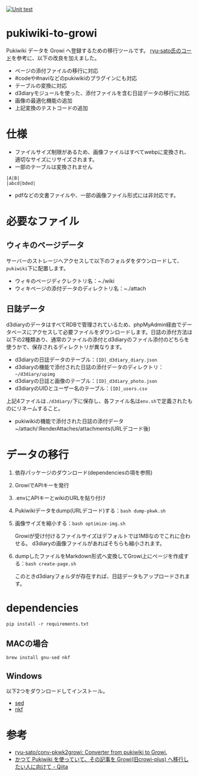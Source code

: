 [![Unit test](https://github.com/toack-dev/pukiwiki-to-growi/actions/workflows/test.yml/badge.svg)](https://github.com/toack-dev/pukiwiki-to-growi/actions/workflows/test.yml)

# pukiwiki-to-growi

Pukiwiki データを Growi へ登録するための移行ツールです。
[ryu-sato氏のコード](https://github.com/ryu-sato/conv-pkwk2growi)を参考に、以下の改良を加えました。

- ページの添付ファイルの移行に対応
- #codeや#naviなどのpukiwikiのプラグインにも対応
- テーブルの変換に対応
- d3diaryモジュールを使った、添付ファイルを含む日誌データの移行に対応
- 画像の最適化機能の追加
- 上記変換のテストコードの追加

# 仕様

- ファイルサイズ制限があるため、画像ファイルはすべてwebpに変換され、適切なサイズにリサイズされます。
- 一部のテーブルは変換されません

```
|A|B|
|abcd|bded|
```

- pdfなどの文書ファイルや、一部の画像ファイル形式には非対応です。

# 必要なファイル

## ウィキのページデータ

サーバーのストレージへアクセスして以下のフォルダをダウンロードして、`pukiwiki`下に配置します。

- ウィキのページディクレクトリ名：~./wiki
- ウィキページの添付データのディレクトリ名：~./attach

## 日誌データ

d3diaryのデータはすべてRDBで管理されているため、phpMyAdmin経由でデータベースにアクセスして必要ファイルをダウンロードします。日誌の添付方法は以下の2種類あり、通常のファイルの添付とd3diaryのファイル添付のどちらを使うかで、保存されるディレクトリが異なります。

- d3diaryの日誌データのテーブル：`[ID]_d3diary_diary.json`
- d3diaryの機能で添付された日誌の添付データのディレクトリ：`~/d3diary/upimg`
- d3diaryの日誌と画像のテーブル：`[ID]_d3diary_photo.json`
- d3diaryのUIDとユーザー名のテーブル：`[ID]_users.csv`

上記4ファイルは`./d3diary/`下に保存し、各ファイル名は`env.sh`で定義されたものにリネームすること。

- pukiwikiの機能で添付された日誌の添付データ
~/attach/:RenderAttaches/attachments(URLデコード後)

# データの移行

1. 依存パッケージのダウンロード(dependenciesの項を参照)
2. GrowiでAPIキーを発行
3. .envにAPIキーとwikiのURLを貼り付け
4. Pukiwikiデータをdump(URLデコード)する：`bash dump-pkwk.sh`
5. 画像サイズを縮小する：`bash optimize-img.sh`

    Growiが受け付けるファイルサイズはデフォルトでは1MBなのでこれに合わせる。
    d3diaryの画像ファイルがあればそちらも縮小されます。
6. dumpしたファイルをMarkdown形式へ変換してGrowi上にページを作成する：`bash create-page.sh`

    このときd3diaryフォルダが存在すれば、日誌データもアップロードされます。

# dependencies

`pip install -r requirements.txt`

## MACの場合

`brew install gnu-sed nkf`

## Windows

以下2つをダウンロードしてインストール。

- [sed](https://sourceforge.net/projects/gnuwin32/files/sed/4.2.1/?sort=filename&sortdir=asc)
- [nkf](https://www.vector.co.jp/soft/win95/util/se295331.html)

# 参考

- [ryu-sato/conv-pkwk2growi: Converter from pukiwiki to Growi.](https://github.com/ryu-sato/conv-pkwk2growi)
- [かつて Pukiwiki を使っていて、その記事を Growi(旧crowi-plus) へ移行したい人に向けて - Qiita](https://qiita.com/tatsurou313/items/95374e14f73c4f2d3b06)
